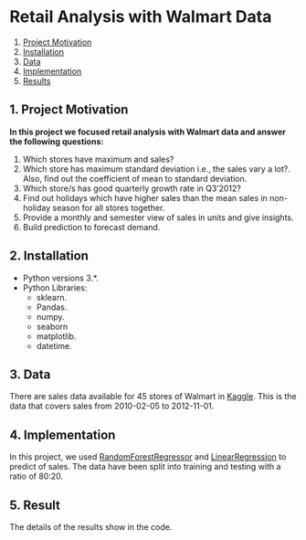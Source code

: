 # Retail Analysis with Walmart Data

1. [Project Motivation](#ProjectMotivation) 
2. [Installation](#installation)
3. [Data](#data)  
4. [Implementation](#model)   
5. [Results](#results)  
        
## 1. Project Motivation <a name="ProjectMotivation"></a>                
     
**In this project we focused retail analysis with Walmart data and answer the following questions:**
1. Which stores have maximum  and sales?  
2. Which store has maximum standard deviation i.e., the sales vary a lot?. Also, find out the coefficient of mean to standard deviation.
3. Which store/s has good quarterly growth rate in Q3’2012?
4. Find out holidays which have higher sales than the mean sales in non-holiday season for all stores together.
5. Provide a monthly and semester view of sales in units and give insights.
6. Build prediction to forecast demand.



## 2. Installation <a name="installation"></a>

- Python versions 3.*.
- Python Libraries:
    - sklearn.
    - Pandas.
    - numpy.
    - seaborn
    - matplotlib.
    - datetime.  

## 3. Data<a name="data"></a> 

There are sales data available for 45 stores of Walmart in [Kaggle](https://www.kaggle.com/aditya6196/retail-analysis-with-walmart-data). This is the data that covers sales from 2010-02-05 to 2012-11-01. 



## 4. Implementation <a name="model"></a> 
In this project, we used [RandomForestRegressor](https://scikit-learn.org/stable/modules/generated/sklearn.ensemble.RandomForestRegressor.html) and [LinearRegression](https://scikit-learn.org/stable/modules/generated/sklearn.linear_model.LinearRegression.html) to predict of sales. The data have been split into training and testing with a ratio of 80:20.



## 5. Result<a name="results"></a>
The details of the results show in the code.
